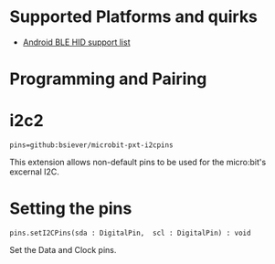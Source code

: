 
# Supported Platforms and quirks

* [Android BLE HID support list](https://github.com/raghavk92/Android_Bluetooth_HID_Device_Profile_CompatibilityList/blob/master/device_list.txt)


# Programming and Pairing

# i2c2

```package
pins=github:bsiever/microbit-pxt-i2cpins
```






This extension allows non-default pins to be used for the micro:bit's excernal I2C.
# Setting the pins

```sig
pins.setI2CPins(sda : DigitalPin,  scl : DigitalPin) : void
```

Set the Data and Clock pins.

<script src="https://makecode.com/gh-pages-embed.js"></script>
<script>makeCodeRender("{{ site.makecode.home_url }}", "{{ site.github.owner_name }}/{{ site.github.repository_name }}");</script>
